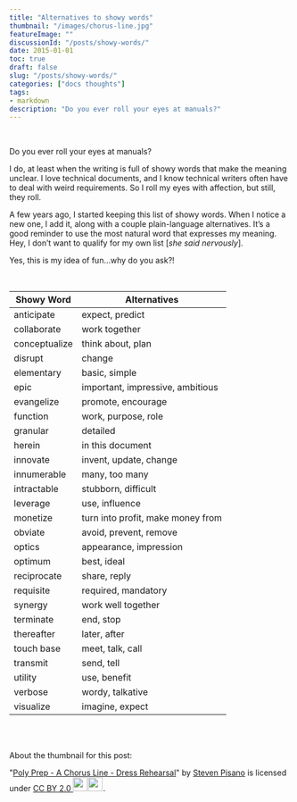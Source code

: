 ```yaml
---
title: "Alternatives to showy words"
thumbnail: "/images/chorus-line.jpg"
featureImage: ""
discussionId: "/posts/showy-words/"
date: 2015-01-01
toc: true
draft: false
slug: "/posts/showy-words/"
categories: ["docs thoughts"]
tags:
- markdown
description: "Do you ever roll your eyes at manuals?"
---
```


<br>

Do you ever roll your eyes at manuals?

I do, at least when the writing is full of showy words that make the meaning unclear. I love technical documents, and I know technical writers often have to deal with weird requirements. So I roll my eyes with affection, but still, they roll.

A few years ago, I started keeping this list of showy words. When I notice a new one, I add it, along with a couple plain-language alternatives. It’s a good reminder to use the most natural word that expresses my meaning. Hey, I don’t want to qualify for my own list [*she said nervously*].

Yes, this is my idea of fun…why do you ask?!

<br>

| Showy Word | Alternatives |
| ---------- | ------------ |
| anticipate | expect, predict |
| collaborate | work together |
| conceptualize | think about, plan |
| disrupt | change |
| elementary | basic, simple |
| epic | important, impressive, ambitious |
| evangelize | promote, encourage |
| function | work, purpose, role |
| granular | detailed |
| herein | in this document |
| innovate | invent, update, change |
| innumerable | many, too many |
| intractable | stubborn, difficult |
| leverage | use, influence |
| monetize | turn into profit, make money from |
| obviate | avoid, prevent, remove |
| optics | appearance, impression |
| optimum | best, ideal |
| reciprocate | share, reply |
| requisite | required, mandatory |
| synergy | work well together |
| terminate | end, stop |
| thereafter | later, after |
| touch base | meet, talk, call |
| transmit | send, tell |
| utility | use, benefit |
| verbose | wordy, talkative |
| visualize | imagine, expect |

<br><br>

About the thumbnail for this post:

<p class="attribution">"<a target="_blank" rel="noopener noreferrer" href="https://www.flickr.com/photos/45776673@N04/14264595756">Poly Prep - A Chorus Line - Dress Rehearsal</a>" by <a target="_blank" rel="noopener noreferrer" href="https://www.flickr.com/photos/45776673@N04">Steven Pisano</a> is licensed under <a target="_blank" rel="noopener noreferrer" href="https://creativecommons.org/licenses/by/2.0/?ref=openverse">CC BY 2.0 <img src="https://mirrors.creativecommons.org/presskit/icons/cc.svg" style="height: 1.8em; margin-right: 0.125em; display: inline;"></img><img src="https://mirrors.creativecommons.org/presskit/icons/by.svg" style="height: 1.8em; margin-right: 0.125em; display: inline;"></img></a>.</p>

